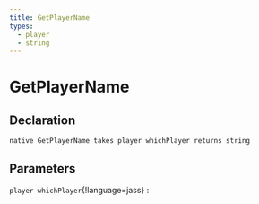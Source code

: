 ```yaml
---
title: GetPlayerName
types:
  - player
  - string
---
```


# GetPlayerName

## Declaration

```jass
native GetPlayerName takes player whichPlayer returns string
```

## Parameters
`player whichPlayer`{!language=jass}
: 
